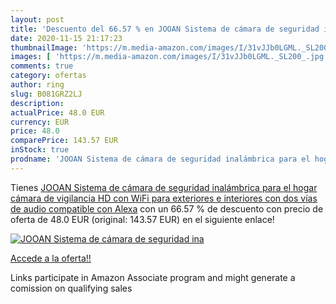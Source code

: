 ```yaml
---
layout: post
title: 'Descuento del 66.57 % en JOOAN Sistema de cámara de seguridad ina'
date: 2020-11-15 21:17:23
thumbnailImage: 'https://m.media-amazon.com/images/I/31vJJb0LGML._SL200_.jpg'
images: [ 'https://m.media-amazon.com/images/I/31vJJb0LGML._SL200_.jpg' ]
comments: true
category: ofertas
author: ring
slug: B081GRZ2LJ
description:
actualPrice: 48.0 EUR
currency: EUR
price: 48.0
comparePrice: 143.57 EUR
inStock: true
prodname: 'JOOAN Sistema de cámara de seguridad inalámbrica para el hogar  cámara de vigilancia HD con WiFi  para exteriores e interiores  con dos vías de audio  compatible con Alexa'
---
```


Tienes [JOOAN Sistema de cámara de seguridad inalámbrica para el hogar  cámara de vigilancia HD con WiFi  para exteriores e interiores  con dos vías de audio  compatible con Alexa](https://www.amazon.es/dp/B081GRZ2LJ/?tag=tolees-21) con un 66.57 % de descuento con precio de oferta de 48.0 EUR (original: 143.57 EUR) en el siguiente enlace!

[![JOOAN Sistema de cámara de seguridad ina](https://m.media-amazon.com/images/I/31vJJb0LGML._SL200_.jpg)](https://www.amazon.es/dp/B081GRZ2LJ/?tag=tolees-21)

[Accede a la oferta!!](https://www.amazon.es/dp/B081GRZ2LJ/?tag=tolees-21)

Links participate in Amazon Associate program and might generate a comission on qualifying sales


